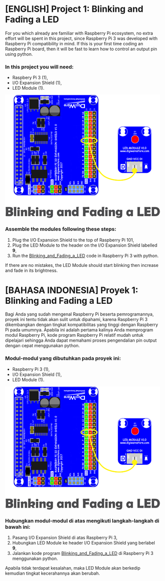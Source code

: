 # [ENGLISH] Project 1: Blinking and Fading a LED
For you which already are familiar with  Raspberry Pi ecosystem, no extra effort will be spent in this project, since Raspberry Pi 3 
was developed with  Raspberry Pi compatibility in mind. If this is your first time coding an  Raspberry Pi board, then it will be fast to learn how to control an output pin using python.

### In this project you will need:
* Raspbery Pi 3 (1),
* I/O Expansion Shield (1),
* LED Module (1).

<img src="/images/blinking and fading LED.png" height="400">

### Assemble the modules following these steps:
1. Plug the I/O Expansion Shield to the top of  Raspberry Pi 101,
2. Plug the LED Module to the header on the I/O Expansion Shield labelled **9**,
3. Run the [Blinking_and_Fading_a_LED](/01_Blinking_and_Fading_a_LED) code in Raspberry Pi 3 with python. 

If there are no mistakes, the LED Module should start blinking then increase and fade in its brightness.

# [BAHASA INDONESIA] Proyek 1: Blinking and Fading a LED
Bagi Anda yang sudah mengenal  Raspberry Pi beserta pemrogramannya, proyek ini tentu tidak akan sulit untuk dipahami, karena Raspberry Pi 3 dikembangkan dengan tingkat kompatibilitas yang tinggi dengan  Raspberry Pi pada umumnya. Apabila ini adalah pertama kalinya 
Anda memprogram modul Raspberry Pi, kode program  Raspberry Pi relatif mudah untuk dipelajari 
sehingga Anda dapat memahami proses pengendalian pin output dengan cepat menggunakan python.

### Modul-modul yang dibutuhkan pada proyek ini:
* Raspberry Pi 3 (1),
* I/O Expansion Shield (1),
* LED Module (1).

<img src="/images/blinking and fading LED.png" height="400">

### Hubungkan modul-modul di atas mengikuti langkah-langkah di bawah ini:
1. Pasang I/O Expansion Shield di atas Raspberry Pi 3,
2. Hubungkan LED Module ke header I/O Expansion Shield yang berlabel **9**,
3. Jalankan kode program [Blinking_and_Fading_a_LED](/01_Blinking_and_Fading_a_LED) di Raspberry Pi 3 menggunakan python. 

Apabila tidak terdapat kesalahan, maka LED Module akan berkedip kemudian tingkat kecerahannya akan berubah.
